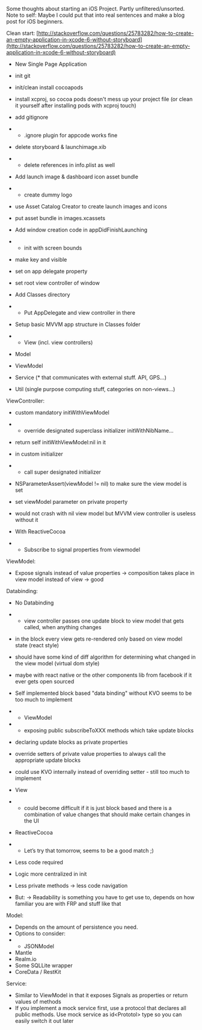 Some thoughts about starting an iOS Project.
Partly unfiltered/unsorted.
Note to self: Maybe I could put that into real sentences and make a blog post for iOS beginners.

Clean start:
[http://stackoverflow.com/questions/25783282/how-to-create-an-empty-application-in-xcode-6-without-storyboard](http://stackoverflow.com/questions/25783282/how-to-create-an-empty-application-in-xcode-6-without-storyboard)
* New Single Page Application 
* init git 
* init/clean install cocoapods 
* install xcproj, so cocoa pods doesn't mess up your project file (or clean it yourself after installing pods with xcproj touch) 
* add gitignore 
* * .ignore plugin for appcode works fine

* delete storyboard &amp; launchimage.xib 
* * delete references in info.plist as well

* Add launch image &amp; dashboard icon asset bundle 
* * create dummy logo 
* use Asset Catalog Creator to create launch images and icons 
* put asset bundle in images.xcassets

* Add window creation code in appDidFinishLaunching 
* * init with screen bounds 
* make key and visible 
* set on app delegate property 
* set root view controller of window

* Add Classes directory 
* * Put AppDelegate and view controller in there

* Setup basic MVVM app structure in Classes folder 
* * View (incl. view controllers) 
* Model 
* ViewModel 
* Service (* that communicates with external stuff. API, GPS...) 
* Util (single purpose computing stuff, categories on non-views...)

ViewController:
* custom mandatory initWithViewModel 
* * override designated superclass initializer initWithNibName... 
* return self initWithViewModel:nil in it 
* in custom initializer 
* * call super designated initializer 
* NSParameterAssert(viewModel != nil) to make sure the view model is set 
* set viewModel parameter on private property 
* would not crash with nil view model but MVVM view controller is useless without it

* With ReactiveCocoa 
* * Subscribe to signal properties from viewmodel

ViewModel:
* Expose signals instead of value properties -&gt; composition takes place in view model instead of view -&gt; good

Databinding:
* No Databinding 
* * view controller passes one update block to view model that gets called, when anything changes 
* in the block every view gets re-rendered only based on view model state (react style) 
* should have some kind of diff algorithm for determining what changed in the view model (virtual dom style) 
* maybe with react native or the other components lib from facebook if it ever gets open sourced

* Self implemented block based "data binding" without KVO seems to be too much to implement 
* * ViewModel 
* * exposing public subscribeToXXX methods which take update blocks 
* declaring update blocks as private properties 
* override setters of private value properties to always call the appropriate update blocks 
* could use KVO internally instead of overriding setter - still too much to implement

* View 
* * could become difficult if it is just block based and there is a combination of value changes that should make certain changes in the UI

* ReactiveCocoa 
* * Let’s try that tomorrow, seems to be a good match ;) 
* Less code required 
* Logic more centralized in init 
* Less private methods -&gt; less code navigation 
* But: -&gt; Readability is something you have to get use to, depends on how familiar you are with FRP and stuff like that

Model:
* Depends on the amount of persistence you need.
* Options to consider:
* * JSONModel
* Mantle
* Realm.io
* Some SQLLite wrapper
* CoreData / RestKit

Service:
* Similar to ViewModel in that it exposes Signals as properties or return values of methods
* If you implement a mock service first, use a protocol that declares all public methods. Use mock service as id&lt;Prototol&gt; type so you can easily switch it out later
